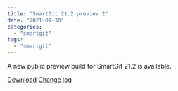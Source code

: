 ```yaml
---
title: "SmartGit 21.2 preview 2"
date: "2021-09-30"
categories: 
  - "smartgit"
tags: 
  - "smartgit"
---
```


A new public preview build for SmartGit 21.2 is available.

[Download](http://www.syntevo.com/smartgit/preview) [Change log](http://www.syntevo.com/smartgit/changelog-eap.txt)
